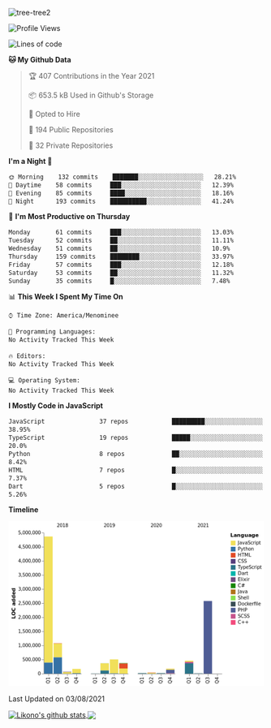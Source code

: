 ![tree-tree2](https://user-images.githubusercontent.com/15727947/99866266-688a6380-2b75-11eb-958b-273006b198d8.jpg)


<!--START_SECTION:waka-->
![Profile Views](http://img.shields.io/badge/Profile%20Views-0-blue)

![Lines of code](https://img.shields.io/badge/From%20Hello%20World%20I%27ve%20Written-10.7%20million%20lines%20of%20code-blue)

**🐱 My Github Data** 

> 🏆 407 Contributions in the Year 2021
 > 
> 📦 653.5 kB Used in Github's Storage 
 > 
> 💼 Opted to Hire
 > 
> 📜 194 Public Repositories 
 > 
> 🔑 32 Private Repositories  
 > 
**I'm a Night 🦉** 

```text
🌞 Morning    132 commits    ███████░░░░░░░░░░░░░░░░░░   28.21% 
🌆 Daytime    58 commits     ███░░░░░░░░░░░░░░░░░░░░░░   12.39% 
🌃 Evening    85 commits     ████░░░░░░░░░░░░░░░░░░░░░   18.16% 
🌙 Night      193 commits    ██████████░░░░░░░░░░░░░░░   41.24%

```
📅 **I'm Most Productive on Thursday** 

```text
Monday       61 commits     ███░░░░░░░░░░░░░░░░░░░░░░   13.03% 
Tuesday      52 commits     ██░░░░░░░░░░░░░░░░░░░░░░░   11.11% 
Wednesday    51 commits     ██░░░░░░░░░░░░░░░░░░░░░░░   10.9% 
Thursday     159 commits    ████████░░░░░░░░░░░░░░░░░   33.97% 
Friday       57 commits     ███░░░░░░░░░░░░░░░░░░░░░░   12.18% 
Saturday     53 commits     ██░░░░░░░░░░░░░░░░░░░░░░░   11.32% 
Sunday       35 commits     █░░░░░░░░░░░░░░░░░░░░░░░░   7.48%

```


📊 **This Week I Spent My Time On** 

```text
⌚︎ Time Zone: America/Menominee

💬 Programming Languages: 
No Activity Tracked This Week

🔥 Editors: 
No Activity Tracked This Week

💻 Operating System: 
No Activity Tracked This Week

```

**I Mostly Code in JavaScript** 

```text
JavaScript               37 repos            █████████░░░░░░░░░░░░░░░░   38.95% 
TypeScript               19 repos            █████░░░░░░░░░░░░░░░░░░░░   20.0% 
Python                   8 repos             ██░░░░░░░░░░░░░░░░░░░░░░░   8.42% 
HTML                     7 repos             █░░░░░░░░░░░░░░░░░░░░░░░░   7.37% 
Dart                     5 repos             █░░░░░░░░░░░░░░░░░░░░░░░░   5.26%

```


**Timeline**

![Chart not found](https://raw.githubusercontent.com/ianlikono/ianlikono/main/charts/bar_graph.png) 


 Last Updated on 03/08/2021
<!--END_SECTION:waka-->


<a href="https://github.com/ianlikono">
  <img align="center" src="https://github-readme-stats.anuraghazra1.vercel.app/api?username=ianlikono&show_icons=true&include_all_commits=true&theme=material-palenight" alt="Likono's github stats" />
</a>
<a href="https://github.com/ianlikono">
  <img align="center" src="https://github-readme-stats.anuraghazra1.vercel.app/api/top-langs/?username=ianlikono&layout=compact&theme=material-palenight" />
</a>

